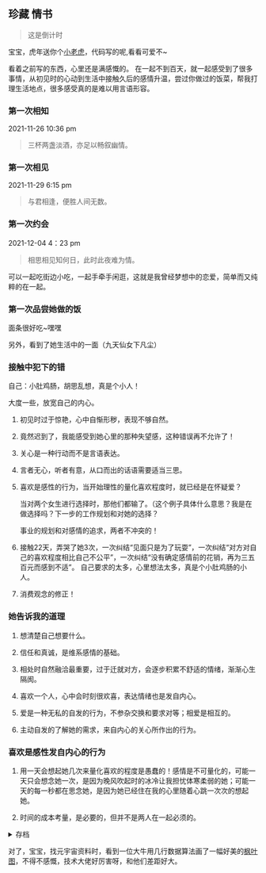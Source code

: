 

## 珍藏 情书


> <p id='daojishi'>这是倒计时</p>

宝宝，虎年送你个[小老虎](some_show/tiger.html)，代码写的呢,看看可爱不~

看着之前写的东西，心里还是满感慨的。
在一起不到百天，就一起感受到了很多事情，从初见时的心动到生活中接触久后的感情升温，尝过你做过的饭菜，帮我打理生活地点，很多感受真的是难以用言语形容。

### 第一次相知

2021-11-26 10:36 pm

> 三杯两盏淡酒，亦足以畅叙幽情。

### 第一次相见

2021-11-29 6:15 pm

> 与君相逢，便胜人间无数。

### 第一次约会

2021-12-04 4：23 pm

> 相思相见知何日，此时此夜难为情。

可以一起吃街边小吃，一起手牵手闲逛，这就是我曾经梦想中的恋爱，简单而又纯粹的在一起。

### 第一次品尝她做的饭

面条很好吃~嘿嘿

另外，看到了她生活中的一面（九天仙女下凡尘）
 
### 接触中犯下的错


 <p>自己：小肚鸡肠，胡思乱想，真是个小人！</p>
 
 <p>大度一些，放宽自己的内心。</p>



1. 初见时过于惊艳，心中自惭形秽，表现不够自然。
 
2. 竟然迟到了，我能感受到她心里的那种失望感，这种错误再不允许了！ 

3. 关心是一种行动而不是言语表达。

4. 言者无心，听者有意，从口而出的话语需要适当三思。

5. 喜欢是感性的行为，当开始理性的量化喜欢程度时，就已经是在怀疑爱？

    当对两个女生进行选择时，那他们都输了。（这个例子具体什么意思？我是在做选择吗？下一步的工作规划和对她的选择？
    
    事业的规划和对感情的追求，两者不冲突的！

 6. 接触22天，弄哭了她3次，一次纠结“见面只是为了玩耍”，一次纠结“对方对自己的喜欢程度相比自己不公平”，一次纠结“没有确定感情前的花销，再为三五百元而感到不适”。 自己要求的太多，心里想法太多，真是个小肚鸡肠的小人。
 
 7. 消费观念的修正！
 

 
### 她告诉我的道理
 
1. 想清楚自己想要什么。
 
2. 信任和真诚，是维系感情的基础。
 
3. 相处时自然融洽最重要，过于迁就对方，会逐步积累不舒适的情绪，渐渐心生隔阂。

4. 喜欢一个人，心中会时刻很欢喜，表达情绪也是发自内心。
 
5. 爱是一种无私的自发的行为，不参杂交换和要求对等；相爱是相互的。

6. 主动自发的了解她的需求，来自内心的关心所作出的行为。

### 喜欢是感性发自内心的行为

1. 用一天会想起她几次来量化喜欢的程度是愚蠢的！感情是不可量化的，可能一天只会想念她一次，是因为晚风吹起时的冰冷让我担忧体寒柔弱的她；可能一天的每一秒都在思念她，是因为她已经住在我的心里随着心跳一次次的想起她。

2. 时间的成本考量，是必要的，但并不是两人在一起必须的。


<details>
<summary>存档</summary>
### Rischio

> 可以给大家各自点时间反思下吗？一周的时间（到本周末）

我缺少自己的爱情观，婚姻观，没有思考过爱情对于自己到底意味着什么，自己想要什么，你又想要什么。

我们是求同存异，还是必须达成一致？

#### 我渴望的女生

1. **可以同甘共苦**。我曾从贫穷的生活一路走来，看见过贫贱夫妻百事哀。但是我仍然相信爱情的存在，我想要的爱情，是不离不弃。是在我落魄潦倒时仍可以陪伴在我身边。
我只有一段很短暂的恋爱经历，09年刚上大学的一段感情。现在唯一让我留下印象的是，入冬后的一天，我俩从老校区回新校区时，公交车路上出问题了。下了公交车时，兜里还有不到5块钱，当时天已经很晚了，吹的冷风冻得直哆嗦。这时不远处有个卖烤红薯的摊贩，我们上前买个大大红薯，一人一半，啃着红薯慢慢的走回了宿舍。我对于共苦的经历会产生更深刻的印象，因为这让我感受到另一半在我身边时带来的精神力量，让我更有动力努力下去。

2. **爱情是平等的**。不知道是社会风气问题，还是时代发展太快，人心浮躁，我们在追求独立平等时，网络上也滋生了不少打着“女性独立”的口号缺做着“不平等”的事情。可能自己也受到了这些不良信息的影响，心里对“追求女性”或者“舔狗”行为深深排斥。我希望的是我爱她的同时她也爱我。这种爱是从精神角度内心对于另一方重视程度的角度“平等”的。

#### 你要的婚姻

1. 纯粹的爱你，这种爱不掺杂利益交换，是完全无私的行为。

2. 优良的品行。

3. 真诚，信任。

#### 接触过程中的感受

1. 我想我是喜欢你的，这种喜欢是见到你后可以消散一天的烦恼，是在不见时担心的健康担忧你的生活。

2. 整体接触过程中是快乐的，但是内心会滋生不安全感，特别是典型的三次商讨过程。

3. 我理解的沟通应该是在沟通完后尽可能达成一致，但是三次沟通的感受更像是：我表达我的感受，你表达你的感受，最后你再告诉我，我不接受那就换一个和我想法更一致的女生，你不会改变你的观念。


#### 接触中存在的差异

1. 对于金钱。我的观念：儿孙自有儿孙福，父母的财富是他们那一代人奋斗的，我们自己的美好物质生活靠自己奋斗获取。你的观念：财富是一代代传承下来的，靠自我一代的努力是不真实的。

2. 对于消费观。由于成长经历不同，所以我的消费观念是能省则省，能用就好，消费能力低下。你的观念，是在可接受的范围内精致的享受生活，感受生活的美好。但是这个消费程度是可商讨的吗？

 </details>

 对了，宝宝，找元宇宙资料时，看到一位大牛用几行数据算法画了一幅好美的[枫叶图](some_show/mapleleaf.html)，不得不感慨，技术大佬好厉害呀，和他们差距好大。

<script>
 
$(document).ready(function(){
 $('title').text('殷仄洛❤余生');
 var h1 = document.getElementsByTagName('h1')[0];
 h1.innerHTML="执子之手 与子偕老";
 var dn1 = document.getElementById('forkme_banner');
 dn1.style.display='none';
 var dn2 = document.getElementsByTagName('footer')[0];
 dn2.style.display='none';
 
  var oSpan = document.getElementById('daojishi');
  function tow(n) {
 
    return n >= 0 && n < 10 ? '0' + n : '' + n;
 
  }
 
  function getDate() {
 
    var oDate = new Date();//获取日期对象
 
    var oldTime = oDate.getTime();//现在距离1970年的毫秒数
 
    var newDate = new Date('2022/03/31 00:00:00');
 
    var newTime = newDate.getTime();//2019年距离1970年的毫秒数
 
    var second = Math.floor(( newTime - oldTime) / 1000);//未来时间距离现在的秒数
 
    var day = Math.floor(second / 86400);//整数部分代表的是天；一天有24*60*60=86400秒 ；
 
    second = second % 86400;//余数代表剩下的秒数；
 
    var hour = Math.floor(second / 3600);//整数部分代表小时；
 
    second %= 3600; //余数代表 剩下的秒数；
 
    var minute = Math.floor(second / 60);
 
    second %= 60;
 
    var str = '2022 MM DDL：' +  tow(day) + '<span class="time">天</span>'
 
        + tow(hour) + '<span class="time">时 </span>'
 
        + tow(minute) + '<span class="time">分</span>'
 
        + tow(second) + '<span class="time">秒</span>';
 
    oSpan.innerHTML = str;
 
  }
 
  getDate();
 
  setInterval(getDate, 1000);
 });
</script>



